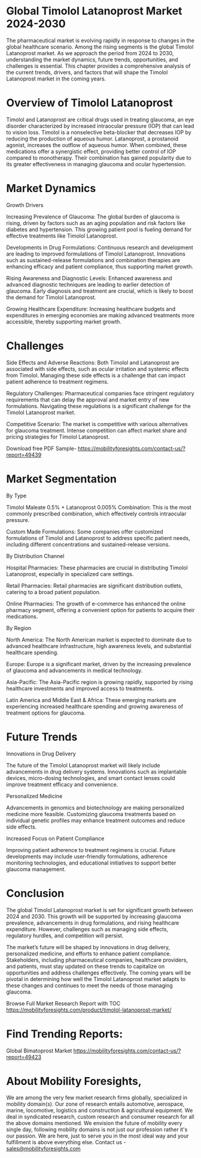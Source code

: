 # Global Timolol Latanoprost Market 2024-2030

The pharmaceutical market is evolving rapidly in response to changes in the global healthcare scenario. Among the rising segments is the global Timolol Latanoprost market. As we approach the period from 2024 to 2030, understanding the market dynamics, future trends, opportunities, and challenges is essential. This chapter provides a comprehensive analysis of the current trends, drivers, and factors that will shape the Timolol Latanoprost market in the coming years.

# Overview of Timolol Latanoprost

Timolol and Latanoprost are critical drugs used in treating glaucoma, an eye disorder characterized by increased intraocular pressure (IOP) that can lead to vision loss. Timolol is a nonselective beta-blocker that decreases IOP by reducing the production of aqueous humor. Latanoprost, a prostanoid agonist, increases the outflow of aqueous humor. When combined, these medications offer a synergistic effect, providing better control of IOP compared to monotherapy. Their combination has gained popularity due to its greater effectiveness in managing glaucoma and ocular hypertension.

# Market Dynamics

Growth Drivers

Increasing Prevalence of Glaucoma: The global burden of glaucoma is rising, driven by factors such as an aging population and risk factors like diabetes and hypertension. This growing patient pool is fueling demand for effective treatments like Timolol Latanoprost.

Developments in Drug Formulations: Continuous research and development are leading to improved formulations of Timolol Latanoprost. Innovations such as sustained-release formulations and combination therapies are enhancing efficacy and patient compliance, thus supporting market growth.

Rising Awareness and Diagnostic Levels: Enhanced awareness and advanced diagnostic techniques are leading to earlier detection of glaucoma. Early diagnosis and treatment are crucial, which is likely to boost the demand for Timolol Latanoprost.

Growing Healthcare Expenditure: Increasing healthcare budgets and expenditures in emerging economies are making advanced treatments more accessible, thereby supporting market growth.

# Challenges

Side Effects and Adverse Reactions: Both Timolol and Latanoprost are associated with side effects, such as ocular irritation and systemic effects from Timolol. Managing these side effects is a challenge that can impact patient adherence to treatment regimens.

Regulatory Challenges: Pharmaceutical companies face stringent regulatory requirements that can delay the approval and market entry of new formulations. Navigating these regulations is a significant challenge for the Timolol Latanoprost market.

Competitive Scenario: The market is competitive with various alternatives for glaucoma treatment. Intense competition can affect market share and pricing strategies for Timolol Latanoprost.


Download free PDF Sample- https://mobilityforesights.com/contact-us/?report=49439

# Market Segmentation

By Type

Timolol Maleate 0.5% + Latanoprost 0.005% Combination: This is the most commonly prescribed combination, which effectively controls intraocular pressure.

Custom Made Formulations: Some companies offer customized formulations of Timolol and Latanoprost to address specific patient needs, including different concentrations and sustained-release versions.

By Distribution Channel

Hospital Pharmacies: These pharmacies are crucial in distributing Timolol Latanoprost, especially in specialized care settings.

Retail Pharmacies: Retail pharmacies are significant distribution outlets, catering to a broad patient population.

Online Pharmacies: The growth of e-commerce has enhanced the online pharmacy segment, offering a convenient option for patients to acquire their medications.

By Region

North America: The North American market is expected to dominate due to advanced healthcare infrastructure, high awareness levels, and substantial healthcare spending.

Europe: Europe is a significant market, driven by the increasing prevalence of glaucoma and advancements in medical technology.

Asia-Pacific: The Asia-Pacific region is growing rapidly, supported by rising healthcare investments and improved access to treatments.

Latin America and Middle East & Africa: These emerging markets are experiencing increased healthcare spending and growing awareness of treatment options for glaucoma.

# Future Trends

Innovations in Drug Delivery

The future of the Timolol Latanoprost market will likely include advancements in drug delivery systems. Innovations such as implantable devices, micro-dosing technologies, and smart contact lenses could improve treatment efficacy and convenience.

Personalized Medicine

Advancements in genomics and biotechnology are making personalized medicine more feasible. Customizing glaucoma treatments based on individual genetic profiles may enhance treatment outcomes and reduce side effects.

Increased Focus on Patient Compliance

Improving patient adherence to treatment regimens is crucial. Future developments may include user-friendly formulations, adherence monitoring technologies, and educational initiatives to support better glaucoma management.

# Conclusion

The global Timolol Latanoprost market is set for significant growth between 2024 and 2030. This growth will be supported by increasing glaucoma prevalence, advancements in drug formulations, and rising healthcare expenditure. However, challenges such as managing side effects, regulatory hurdles, and competition will persist.

The market’s future will be shaped by innovations in drug delivery, personalized medicine, and efforts to enhance patient compliance. Stakeholders, including pharmaceutical companies, healthcare providers, and patients, must stay updated on these trends to capitalize on opportunities and address challenges effectively. The coming years will be pivotal in determining how well the Timolol Latanoprost market adapts to these changes and continues to meet the needs of those managing glaucoma.

Browse Full Market Research Report with TOC https://mobilityforesights.com/product/timolol-latanoprost-market/

# Find Trending Reports:

Global Bimatoprost Market https://mobilityforesights.com/contact-us/?report=49423




# About Mobility Foresights,
We are among the very few market research firms globally, specialized in mobility domain(s). Our zone of research entails automotive, aerospace, marine, locomotive, logistics and construction & agricultural equipment. We deal in syndicated research, custom research and consumer research for all the above domains mentioned.
We envision the future of mobility every single day, following mobility domains is not just our profession rather it's our passion. We are here, just to serve you in the most ideal way and your fulfillment is above everything else. Contact us -  sales@mobilityforesights.com
